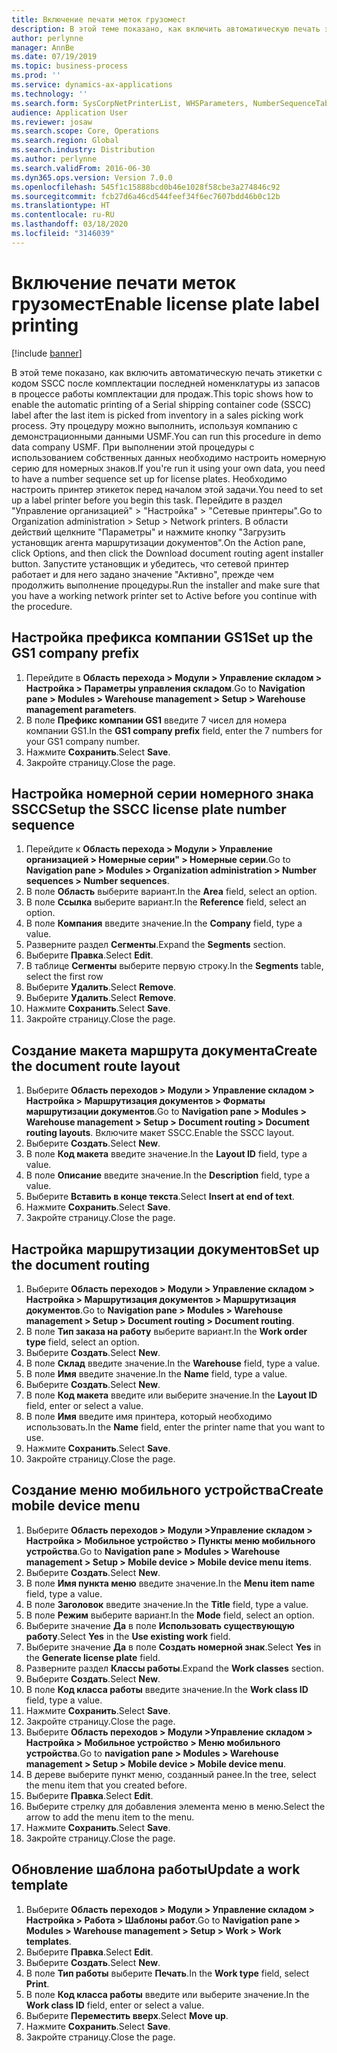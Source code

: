 ```yaml
---
title: Включение печати меток грузомест
description: В этой теме показано, как включить автоматическую печать этикетки с кодом SSCC после комплектации последней номенклатуры из запасов в процессе работы комплектации для продаж.
author: perlynne
manager: AnnBe
ms.date: 07/19/2019
ms.topic: business-process
ms.prod: ''
ms.service: dynamics-ax-applications
ms.technology: ''
ms.search.form: SysCorpNetPrinterList, WHSParameters, NumberSequenceTableListPage, NumberSequenceDetails, WHSDocumentRoutingLayout, WHSDocumentRouting, WHSRFMenuItem, WHSRFMenu, WHSWorkTemplateTable
audience: Application User
ms.reviewer: josaw
ms.search.scope: Core, Operations
ms.search.region: Global
ms.search.industry: Distribution
ms.author: perlynne
ms.search.validFrom: 2016-06-30
ms.dyn365.ops.version: Version 7.0.0
ms.openlocfilehash: 545f1c15888bcd0b46e1028f58cbe3a274846c92
ms.sourcegitcommit: fcb27d6a46cd544feef34f6ec7607bdd46b0c12b
ms.translationtype: HT
ms.contentlocale: ru-RU
ms.lasthandoff: 03/18/2020
ms.locfileid: "3146039"
---
```

# <a name="enable-license-plate-label-printing"></a><span data-ttu-id="1e775-103">Включение печати меток грузомест</span><span class="sxs-lookup"><span data-stu-id="1e775-103">Enable license plate label printing</span></span>

[!include [banner](../../includes/banner.md)]

<span data-ttu-id="1e775-104">В этой теме показано, как включить автоматическую печать этикетки с кодом SSCC после комплектации последней номенклатуры из запасов в процессе работы комплектации для продаж.</span><span class="sxs-lookup"><span data-stu-id="1e775-104">This topic shows how to enable the automatic printing of a Serial shipping container code (SSCC) label after the last item is picked from inventory in a sales picking work process.</span></span> <span data-ttu-id="1e775-105">Эту процедуру можно выполнить, используя компанию с демонстрационными данными USMF.</span><span class="sxs-lookup"><span data-stu-id="1e775-105">You can run this procedure in demo data company USMF.</span></span> <span data-ttu-id="1e775-106">При выполнении этой процедуры с использованием собственных данных необходимо настроить номерную серию для номерных знаков.</span><span class="sxs-lookup"><span data-stu-id="1e775-106">If you're run it using your own data, you need to have a number sequence set up for license plates.</span></span> <span data-ttu-id="1e775-107">Необходимо настроить принтер этикеток перед началом этой задачи.</span><span class="sxs-lookup"><span data-stu-id="1e775-107">You need to set up a label printer before you begin this task.</span></span> <span data-ttu-id="1e775-108">Перейдите в раздел "Управление организацией" > "Настройка" > "Сетевые принтеры".</span><span class="sxs-lookup"><span data-stu-id="1e775-108">Go to Organization administration > Setup > Network printers.</span></span> <span data-ttu-id="1e775-109">В области действий щелкните "Параметры" и нажмите кнопку "Загрузить установщик агента маршрутизации документов".</span><span class="sxs-lookup"><span data-stu-id="1e775-109">On the Action pane, click Options, and then click the Download document routing agent installer button.</span></span> <span data-ttu-id="1e775-110">Запустите установщик и убедитесь, что сетевой принтер работает и для него задано значение "Активно", прежде чем продолжить выполнение процедуры.</span><span class="sxs-lookup"><span data-stu-id="1e775-110">Run the installer and make sure that you have a working network printer set to Active before you continue with the procedure.</span></span>


## <a name="set-up-the-gs1-company-prefix"></a><span data-ttu-id="1e775-111">Настройка префикса компании GS1</span><span class="sxs-lookup"><span data-stu-id="1e775-111">Set up the GS1 company prefix</span></span>
1. <span data-ttu-id="1e775-112">Перейдите в **Область перехода > Модули > Управление складом > Настройка > Параметры управления складом**.</span><span class="sxs-lookup"><span data-stu-id="1e775-112">Go to **Navigation pane > Modules > Warehouse management > Setup > Warehouse management parameters**.</span></span>
2. <span data-ttu-id="1e775-113">В поле **Префикс компании GS1** введите 7 чисел для номера компании GS1.</span><span class="sxs-lookup"><span data-stu-id="1e775-113">In the **GS1 company prefix** field, enter the 7 numbers for your GS1 company number.</span></span>
3. <span data-ttu-id="1e775-114">Нажмите **Сохранить**.</span><span class="sxs-lookup"><span data-stu-id="1e775-114">Select **Save**.</span></span>
4. <span data-ttu-id="1e775-115">Закройте страницу.</span><span class="sxs-lookup"><span data-stu-id="1e775-115">Close the page.</span></span>

## <a name="setup-the-sscc-license-plate-number-sequence"></a><span data-ttu-id="1e775-116">Настройка номерной серии номерного знака SSCC</span><span class="sxs-lookup"><span data-stu-id="1e775-116">Setup the SSCC license plate number sequence</span></span>
1. <span data-ttu-id="1e775-117">Перейдите к **Область перехода > Модули > Управление организацией > Номерные серии" > Номерные серии**.</span><span class="sxs-lookup"><span data-stu-id="1e775-117">Go to **Navigation pane > Modules > Organization administration > Number sequences > Number sequences**.</span></span>
2. <span data-ttu-id="1e775-118">В поле **Область** выберите вариант.</span><span class="sxs-lookup"><span data-stu-id="1e775-118">In the **Area** field, select an option.</span></span>
3. <span data-ttu-id="1e775-119">В поле **Ссылка** выберите вариант.</span><span class="sxs-lookup"><span data-stu-id="1e775-119">In the **Reference** field, select an option.</span></span>
4. <span data-ttu-id="1e775-120">В поле **Компания** введите значение.</span><span class="sxs-lookup"><span data-stu-id="1e775-120">In the **Company** field, type a value.</span></span>
5. <span data-ttu-id="1e775-121">Разверните раздел **Сегменты**.</span><span class="sxs-lookup"><span data-stu-id="1e775-121">Expand the **Segments** section.</span></span>
6. <span data-ttu-id="1e775-122">Выберите **Правка**.</span><span class="sxs-lookup"><span data-stu-id="1e775-122">Select **Edit**.</span></span>
7. <span data-ttu-id="1e775-123">В таблице **Сегменты** выберите первую строку.</span><span class="sxs-lookup"><span data-stu-id="1e775-123">In the **Segments** table, select the first row</span></span>
8. <span data-ttu-id="1e775-124">Выберите **Удалить**.</span><span class="sxs-lookup"><span data-stu-id="1e775-124">Select **Remove**.</span></span>
9. <span data-ttu-id="1e775-125">Выберите **Удалить**.</span><span class="sxs-lookup"><span data-stu-id="1e775-125">Select **Remove**.</span></span>
10. <span data-ttu-id="1e775-126">Нажмите **Сохранить**.</span><span class="sxs-lookup"><span data-stu-id="1e775-126">Select **Save**.</span></span>
11. <span data-ttu-id="1e775-127">Закройте страницу.</span><span class="sxs-lookup"><span data-stu-id="1e775-127">Close the page.</span></span>

## <a name="create-the-document-route-layout"></a><span data-ttu-id="1e775-128">Создание макета маршрута документа</span><span class="sxs-lookup"><span data-stu-id="1e775-128">Create the document route layout</span></span>
1. <span data-ttu-id="1e775-129">Выберите **Область переходов > Модули > Управление складом > Настройка > Маршрутизация документов > Форматы маршрутизации документов**.</span><span class="sxs-lookup"><span data-stu-id="1e775-129">Go to **Navigation pane > Modules > Warehouse management > Setup > Document routing > Document routing layouts**.</span></span> <span data-ttu-id="1e775-130">Включите макет SSCC.</span><span class="sxs-lookup"><span data-stu-id="1e775-130">Enable the SSCC layout.</span></span>  
2. <span data-ttu-id="1e775-131">Выберите **Создать**.</span><span class="sxs-lookup"><span data-stu-id="1e775-131">Select **New**.</span></span>
3. <span data-ttu-id="1e775-132">В поле **Код макета** введите значение.</span><span class="sxs-lookup"><span data-stu-id="1e775-132">In the **Layout ID** field, type a value.</span></span>
4. <span data-ttu-id="1e775-133">В поле **Описание** введите значение.</span><span class="sxs-lookup"><span data-stu-id="1e775-133">In the **Description** field, type a value.</span></span>
5. <span data-ttu-id="1e775-134">Выберите **Вставить в конце текста**.</span><span class="sxs-lookup"><span data-stu-id="1e775-134">Select **Insert at end of text**.</span></span>
6. <span data-ttu-id="1e775-135">Нажмите **Сохранить**.</span><span class="sxs-lookup"><span data-stu-id="1e775-135">Select **Save**.</span></span>
7. <span data-ttu-id="1e775-136">Закройте страницу.</span><span class="sxs-lookup"><span data-stu-id="1e775-136">Close the page.</span></span>

## <a name="set-up-the-document-routing"></a><span data-ttu-id="1e775-137">Настройка маршрутизации документов</span><span class="sxs-lookup"><span data-stu-id="1e775-137">Set up the document routing</span></span>
1. <span data-ttu-id="1e775-138">Выберите **Область переходов > Модули > Управление складом > Настройка > Маршрутизация документов > Маршрутизация документов**.</span><span class="sxs-lookup"><span data-stu-id="1e775-138">Go to **Navigation pane > Modules > Warehouse management > Setup > Document routing > Document routing**.</span></span>
2. <span data-ttu-id="1e775-139">В поле **Тип заказа на работу** выберите вариант.</span><span class="sxs-lookup"><span data-stu-id="1e775-139">In the **Work order type** field, select an option.</span></span>
3. <span data-ttu-id="1e775-140">Выберите **Создать**.</span><span class="sxs-lookup"><span data-stu-id="1e775-140">Select **New**.</span></span>
4. <span data-ttu-id="1e775-141">В поле **Склад** введите значение.</span><span class="sxs-lookup"><span data-stu-id="1e775-141">In the **Warehouse** field, type a value.</span></span>
5. <span data-ttu-id="1e775-142">В поле **Имя** введите значение.</span><span class="sxs-lookup"><span data-stu-id="1e775-142">In the **Name** field, type a value.</span></span>
6. <span data-ttu-id="1e775-143">Выберите **Создать**.</span><span class="sxs-lookup"><span data-stu-id="1e775-143">Select **New**.</span></span>
7. <span data-ttu-id="1e775-144">В поле **Код макета** введите или выберите значение.</span><span class="sxs-lookup"><span data-stu-id="1e775-144">In the **Layout ID** field, enter or select a value.</span></span>
8. <span data-ttu-id="1e775-145">В поле **Имя** введите имя принтера, который необходимо использовать.</span><span class="sxs-lookup"><span data-stu-id="1e775-145">In the **Name** field, enter the printer name that you want to use.</span></span>
9. <span data-ttu-id="1e775-146">Нажмите **Сохранить**.</span><span class="sxs-lookup"><span data-stu-id="1e775-146">Select **Save**.</span></span>
10. <span data-ttu-id="1e775-147">Закройте страницу.</span><span class="sxs-lookup"><span data-stu-id="1e775-147">Close the page.</span></span>

## <a name="create-mobile-device-menu"></a><span data-ttu-id="1e775-148">Создание меню мобильного устройства</span><span class="sxs-lookup"><span data-stu-id="1e775-148">Create mobile device menu</span></span>
1. <span data-ttu-id="1e775-149">Выберите **Область переходов > Модули >Управление складом > Настройка > Мобильное устройство > Пункты меню мобильного устройства**.</span><span class="sxs-lookup"><span data-stu-id="1e775-149">Go to **Navigation pane > Modules > Warehouse management > Setup > Mobile device > Mobile device menu items**.</span></span>
2. <span data-ttu-id="1e775-150">Выберите **Создать**.</span><span class="sxs-lookup"><span data-stu-id="1e775-150">Select **New**.</span></span>
3. <span data-ttu-id="1e775-151">В поле **Имя пункта меню** введите значение.</span><span class="sxs-lookup"><span data-stu-id="1e775-151">In the **Menu item name** field, type a value.</span></span>
4. <span data-ttu-id="1e775-152">В поле **Заголовок** введите значение.</span><span class="sxs-lookup"><span data-stu-id="1e775-152">In the **Title** field, type a value.</span></span>
5. <span data-ttu-id="1e775-153">В поле **Режим** выберите вариант.</span><span class="sxs-lookup"><span data-stu-id="1e775-153">In the **Mode** field, select an option.</span></span>
6. <span data-ttu-id="1e775-154">Выберите значение **Да** в поле **Использовать существующую работу**.</span><span class="sxs-lookup"><span data-stu-id="1e775-154">Select **Yes** in the **Use existing work** field.</span></span>
7. <span data-ttu-id="1e775-155">Выберите значение **Да** в поле **Создать номерной знак**.</span><span class="sxs-lookup"><span data-stu-id="1e775-155">Select **Yes** in the **Generate license plate** field.</span></span>
8. <span data-ttu-id="1e775-156">Разверните раздел **Классы работы**.</span><span class="sxs-lookup"><span data-stu-id="1e775-156">Expand the **Work classes** section.</span></span>
9. <span data-ttu-id="1e775-157">Выберите **Создать**.</span><span class="sxs-lookup"><span data-stu-id="1e775-157">Select **New**.</span></span>
10. <span data-ttu-id="1e775-158">В поле **Код класса работы** введите значение.</span><span class="sxs-lookup"><span data-stu-id="1e775-158">In the **Work class ID** field, type a value.</span></span>
11. <span data-ttu-id="1e775-159">Нажмите **Сохранить**.</span><span class="sxs-lookup"><span data-stu-id="1e775-159">Select **Save**.</span></span>
12. <span data-ttu-id="1e775-160">Закройте страницу.</span><span class="sxs-lookup"><span data-stu-id="1e775-160">Close the page.</span></span>
13. <span data-ttu-id="1e775-161">Выберите **Область переходов > Модули >Управление складом > Настройка > Мобильное устройство > Меню мобильного устройства**.</span><span class="sxs-lookup"><span data-stu-id="1e775-161">Go to **navigation pane > Modules > Warehouse management > Setup > Mobile device > Mobile device menu**.</span></span>
14. <span data-ttu-id="1e775-162">В дереве выберите пункт меню, созданный ранее.</span><span class="sxs-lookup"><span data-stu-id="1e775-162">In the tree, select the menu item that you created before.</span></span>
15. <span data-ttu-id="1e775-163">Выберите **Правка**.</span><span class="sxs-lookup"><span data-stu-id="1e775-163">Select **Edit**.</span></span>
16. <span data-ttu-id="1e775-164">Выберите стрелку для добавления элемента меню в меню.</span><span class="sxs-lookup"><span data-stu-id="1e775-164">Select the arrow to add the menu item to the menu.</span></span>
17. <span data-ttu-id="1e775-165">Нажмите **Сохранить**.</span><span class="sxs-lookup"><span data-stu-id="1e775-165">Select **Save**.</span></span>
18. <span data-ttu-id="1e775-166">Закройте страницу.</span><span class="sxs-lookup"><span data-stu-id="1e775-166">Close the page.</span></span>

## <a name="update-a-work-template"></a><span data-ttu-id="1e775-167">Обновление шаблона работы</span><span class="sxs-lookup"><span data-stu-id="1e775-167">Update a work template</span></span>
1. <span data-ttu-id="1e775-168">Выберите **Область переходов > Модули > Управление складом > Настройка > Работа > Шаблоны работ**.</span><span class="sxs-lookup"><span data-stu-id="1e775-168">Go to **Navigation pane > Modules > Warehouse management > Setup > Work > Work templates**.</span></span>
2. <span data-ttu-id="1e775-169">Выберите **Правка**.</span><span class="sxs-lookup"><span data-stu-id="1e775-169">Select **Edit**.</span></span>
3. <span data-ttu-id="1e775-170">Выберите **Создать**.</span><span class="sxs-lookup"><span data-stu-id="1e775-170">Select **New**.</span></span>
4. <span data-ttu-id="1e775-171">В поле **Тип работы** выберите **Печать**.</span><span class="sxs-lookup"><span data-stu-id="1e775-171">In the **Work type** field, select **Print**.</span></span>
5. <span data-ttu-id="1e775-172">В поле **Код класса работы** введите или выберите значение.</span><span class="sxs-lookup"><span data-stu-id="1e775-172">In the **Work class ID** field, enter or select a value.</span></span>
6. <span data-ttu-id="1e775-173">Выберите **Переместить вверх**.</span><span class="sxs-lookup"><span data-stu-id="1e775-173">Select **Move up**.</span></span>
7. <span data-ttu-id="1e775-174">Нажмите **Сохранить**.</span><span class="sxs-lookup"><span data-stu-id="1e775-174">Select **Save**.</span></span>
8. <span data-ttu-id="1e775-175">Закройте страницу.</span><span class="sxs-lookup"><span data-stu-id="1e775-175">Close the page.</span></span>

